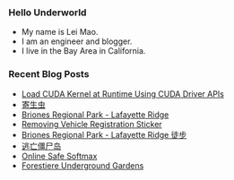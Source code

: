 ### Hello Underworld

- My name is Lei Mao.
- I am an engineer and blogger.
- I live in the Bay Area in California.


### Recent Blog Posts

<!-- BLOG-POST-LIST:START -->
- [Load CUDA Kernel at Runtime Using CUDA Driver APIs](https://leimao.github.io/blog/CUDA-Driver-Runtime-Load-Run-Kernel/)
- [寄生虫](https://leimao.github.io/essay/%E5%AF%84%E7%94%9F%E8%99%AB-Parasite-2019/)
- [Briones Regional Park - Lafayette Ridge](https://leimao.github.io/photography/Briones-Regional-Park-Lafayette-Ridge-2025-06-28/)
- [Removing Vehicle Registration Sticker](https://leimao.github.io/blog/Removing-Vehicle-Registration-Sticker/)
- [Briones Regional Park - Lafayette Ridge 徒步](https://leimao.github.io/life/Briones-Regional-Park-Lafayette-Ridge/)
- [逃亡僵尸岛](https://leimao.github.io/essay/%E9%80%83%E4%BA%A1%E5%83%B5%E5%B0%B8%E5%B2%9B-The-Rezort-2015/)
- [Online Safe Softmax](https://leimao.github.io/blog/Online-Safe-Softmax/)
- [Forestiere Underground Gardens](https://leimao.github.io/photography/Forestiere-Underground-Gardens-2025-06-20/)
<!-- BLOG-POST-LIST:END -->
